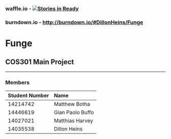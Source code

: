 ### waffle.io - [![Stories in Ready](https://badge.waffle.io/DillonHeins/Funge.png?label=ready&title=Ready)](https://waffle.io/DillonHeins/Funge)

### burndown.io - http://burndown.io/#DillonHeins/Funge

# Funge
## COS301 Main Project
---
### Members
| Student Number| Name            |
| ------------- |:--------------- |
| 14214742      | Matthew Botha   |
| 14446619      | Gian Paolo Buffo|
| 14027021      | Matthias Harvey |
| 14035538      | Dillon Heins    |
